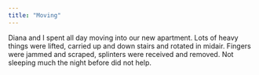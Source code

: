 ```yaml
---
title: "Moving"
---
```


Diana and I spent all day moving into our new apartment. Lots of heavy things were lifted, carried up and down stairs and rotated in midair. Fingers were jammed and scraped, splinters were received and removed. Not sleeping much the night before did not help.
